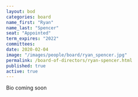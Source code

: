 ```yaml
---
layout: bod
categories: board
name_first: "Ryan"
name_last: "Spencer"
seat: "Appointed"
term_expires: "2022"
committees:
date: 2020-02-04
image: "/images/people/board/ryan_spencer.jpg"
permalink: /board-of-directors/ryan-spencer.html
published: true
active: true
---
```


Bio coming soon